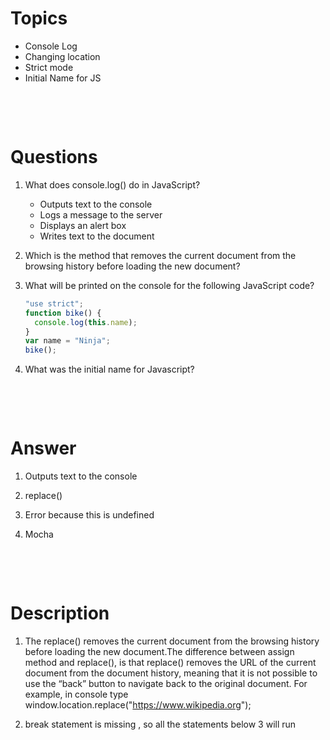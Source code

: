 # Topics

- Console Log
- Changing location
- Strict mode
- Initial Name for JS

&nbsp;

&nbsp;

# Questions

1. What does console.log() do in JavaScript?

   - Outputs text to the console
   - Logs a message to the server
   - Displays an alert box
   - Writes text to the document

2. Which is the method that removes the current document from the browsing history before loading the new document?

3. What will be printed on the console for the following JavaScript code?

   ```js
   "use strict";
   function bike() {
     console.log(this.name);
   }
   var name = "Ninja";
   bike();
   ```

4. What was the initial name for Javascript?

&nbsp;

&nbsp;

# Answer

1. Outputs text to the console

2. replace()

3. Error because this is undefined

4. Mocha

&nbsp;

&nbsp;

# Description

1. The replace() removes the current document from the browsing history before loading the new document.The difference between assign method and replace(), is that replace() removes the URL of the current document from the document history, meaning that it is not possible to use the “back” button to navigate back to the original document. For example, in console type window.location.replace("https://www.wikipedia.org");

2. break statement is missing , so all the statements below 3 will run
